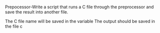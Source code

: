 Prepocessor-Write a script that runs a C file through the preprocessor and save the result into another file.

The C file name will be saved in the variable 
The output should be saved in the file c
